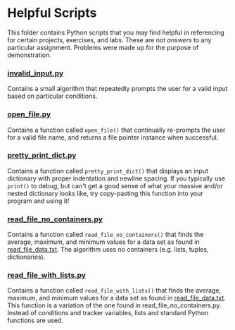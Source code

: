 # Helpful Scripts

This folder contains Python scripts that you may find helpful in referencing for certain projects, exercises, and labs. These are not _answers_ to any particular assignment. Problems were made up for the purpose of demonstration.

### [invalid_input.py](invalid_input.py)

Contains a small algorithm that repeatedly prompts the user for a valid input based on particular conditions. 

### [open_file.py](open_file.py)

Contains a function called `open_file()` that continually re-prompts the user for a valid file name, and returns a file pointer instance when successful. 

### [pretty_print_dict.py](pretty_print_dict.py)

Contains a function called `pretty_print_dict()` that displays an input dictionary with proper indentation and newline spacing. If you typically use `print()` to debug, but can't get a good sense of what your massive and/or nested dictionary looks like, try copy-pasting this function into your program and using it! 

### [read_file_no_containers.py](read_file_no_containers.py)

Contains a function called `read_file_no_containers()` that finds the average, maximum, and minimum values for a data set as found in [read_file_data.txt](read_file_data.txt). The algorithm uses no containers (e.g. lists, tuples, dictionaries). 

### [read_file_with_lists.py](read_file_with_lists.py)

Contains a function called `read_file_with_lists()` that finds the average, maximum, and minimum values for a data set as found in [read_file_data.txt](read_file_data.txt). This function is a variation of the one found in read_file_no_containers.py. Instead of conditions and tracker variables, lists and standard Python functions are used.
